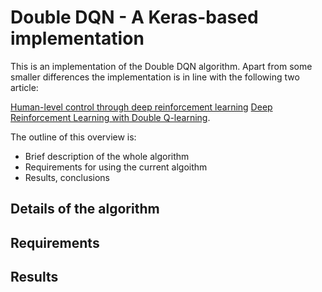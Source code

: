 # Double DQN - A Keras-based implementation

This is an implementation of the Double DQN algorithm. Apart from some smaller differences the implementation is in line with the following two article:

[Human-level control through deep reinforcement learning](https://www.nature.com/nature/journal/v518/n7540/full/nature14236.htm)
[Deep Reinforcement Learning with Double Q-learning](https://arxiv.org/pdf/1509.06461.pdf).

The outline of this overview is:
* Brief description of the whole algorithm
* Requirements for using the current algoithm
* Results, conclusions

## Details of the algorithm


## Requirements


## Results
